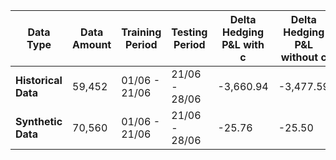 | Data Type         | Data Amount | Training Period     | Testing Period     | Delta Hedging P&L with c | Delta Hedging P&L without c | DRL Training Data Amount | DRL P&L        |
|-------------------|-------------|---------------------|--------------------|--------------------------|-----------------------------|--------------------------|----------------|
| **Historical Data** | 59,452      | 01/06 - 21/06       | 21/06 - 28/06      | -3,660.94              | -3,477.59                   | 45,166                   | 58,829.64   |
| **Synthetic Data** | 70,560      | 01/06 - 21/06       | 21/06 - 28/06      | -25.76             | -25.50                | 45,166                   | 574.27    |
